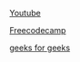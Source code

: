 [Youtube](https://www.youtube.com/)

[Freecodecamp](https://www.freecodecamp.org/news/asl-recognition-using-transfer-learning-918ba054c004)

[geeks for geeks](https://www.geeksforgeeks.org/)

